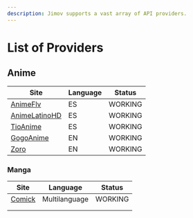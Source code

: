 ```yaml
---
description: Jimov supports a vast array of API providers.
---
```


# List of Providers

## Anime

| Site                                            | Language | Status  |
| ----------------------------------------------- | -------- | ------- |
| [AnimeFlv](https://animeflv.so/)                | ES       | WORKING |
| [AnimeLatinoHD](https://www.animelatinohd.com/) | ES       | WORKING |
| [TioAnime](https://tioanime.com/)               | ES       | WORKING |
| [GogoAnime](https://gogoanime.dk/)              | EN       | WORKING |
| [Zoro](https://zoro.to/)                        | EN       | WORKING |

### Manga

| Site                              | Language      | Status  |
| --------------------------------- | ------------- | ------- |
| [Comick](https://comick.app/home) | Multilanguage | WORKING |
|                                   |               |         |
|                                   |               |         |

